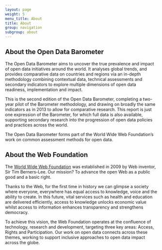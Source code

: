 ```yaml
---
layout: page
weight: 5
menu_title: About
title: About
group: navigation
subgroup: about
---
```



## About the Open Data Barometer
The Open Data Barometer aims to uncover the true prevalence and impact of open data initiatives around the world. It analyses global trends, and provides comparative data on countries and regions via an in-depth methodology combining contextual data, technical assessments and secondary indicators to explore multiple dimensions of open data readiness, implementation and impact. 

This is the second edition of the Open Data Barometer, completing a two-year pilot of the Barometer methodology, and drawing on broadly the same indicators as in 2013 to allow for comparative research. This report is just one expression of the Barometer, for which full data is also available, supporting secondary research into the progression of open data policies and practices across the world. 

The Open Data Barometer forms part of the World Wide Web Foundation’s work on common assessment methods for open data. 

## About the Web Foundation
The [World Wide Web Foundation](http://www.webfoundation.org) was established in 2009 by Web inventor, Sir Tim Berners-Lee. Our mission? To advance the open Web as a public good and a basic right.
 
Thanks to the Web, for the first time in history we can glimpse a society where everyone, everywhere has equal access to knowledge, voice and the ability to create. In this future, vital services such as health and education are delivered efficiently, access to knowledge unlocks economic value whilst access to information enhances transparency and strengthens democracy.
 
To achieve this vision, the Web Foundation operates at the confluence of technology, research and development, targeting three key areas: Access, Rights and Participation. Our work on open data connects across these themes, working to support inclusive approaches to open data impact across the globe.
